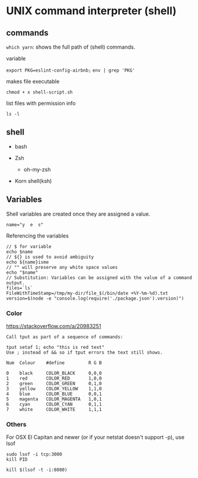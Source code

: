 
# UNIX command interpreter (shell)

## commands

`which yarn`: shows the full path of (shell) commands.

variable

`export PKG=eslint-config-airbnb;`
`env | grep 'PKG'`

makes file executable

`chmod + x shell-script.sh`

list files with permission info

`ls -l`

## shell

* bash

* Zsh
    * oh-my-zsh

* Korn shell(ksh)


## Variables

Shell variables are created once they are assigned a value.

```
name="y  e  s"
```

Referencing the variables

```
// $ for variable
echo $name
// ${} is used to avoid ambiguity
echo ${name}isme
// "" will preserve any white space values
echo "$name"
// Substitution: Variables can be assigned with the value of a command output.
files=`ls`
FileWithTimeStamp=/tmp/my-dir/file_$(/bin/date +%Y-%m-%d).txt
version=$(node -e "console.log(require('./package.json').version)")

```


### Color

https://stackoverflow.com/a/20983251

```
Call tput as part of a sequence of commands:

tput setaf 1; echo "this is red text"
Use ; instead of && so if tput errors the text still shows.
```

```
Num  Colour    #define         R G B

0    black     COLOR_BLACK     0,0,0
1    red       COLOR_RED       1,0,0
2    green     COLOR_GREEN     0,1,0
3    yellow    COLOR_YELLOW    1,1,0
4    blue      COLOR_BLUE      0,0,1
5    magenta   COLOR_MAGENTA   1,0,1
6    cyan      COLOR_CYAN      0,1,1
7    white     COLOR_WHITE     1,1,1
```

### Others

For OSX El Capitan and newer (or if your netstat doesn't support -p), use lsof

```
sudo lsof -i tcp:3000 
kill PID
```

```
kill $(lsof -t -i:8080)
```
